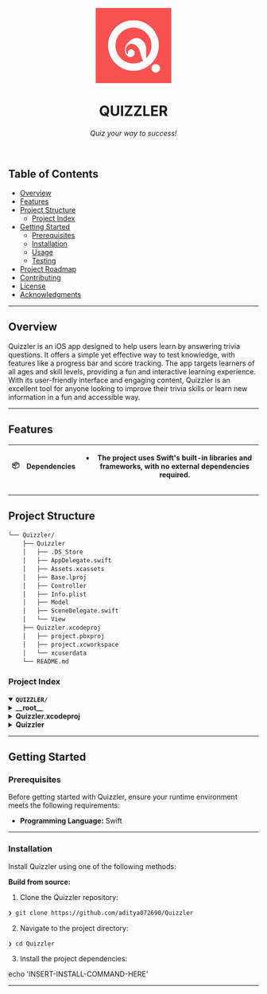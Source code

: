 <p align="center">
    <img src="Quizzler.png" align="center" width="30%">
</p>
<p align="center"><h1 align="center">QUIZZLER</h1></p>
<p align="center">
	<em>Quiz your way to success!</em>
</p>

<br>

##  Table of Contents

- [ Overview](#-overview)
- [ Features](#-features)
- [ Project Structure](#-project-structure)
  - [ Project Index](#-project-index)
- [ Getting Started](#-getting-started)
  - [ Prerequisites](#-prerequisites)
  - [ Installation](#-installation)
  - [ Usage](#-usage)
  - [ Testing](#-testing)
- [ Project Roadmap](#-project-roadmap)
- [ Contributing](#-contributing)
- [ License](#-license)
- [ Acknowledgments](#-acknowledgments)

---

##  Overview

Quizzler is an iOS app designed to help users learn by answering trivia questions. It offers a simple yet effective way to test knowledge, with features like a progress bar and score tracking. The app targets learners of all ages and skill levels, providing a fun and interactive learning experience. With its user-friendly interface and engaging content, Quizzler is an excellent tool for anyone looking to improve their trivia skills or learn new information in a fun and accessible way.

---

##  Features

| 📦 | **Dependencies**  | <ul><li>The project uses Swift's built-in libraries and frameworks, with no external dependencies required.</li></ul> |
| ------------------ | --------------- | ------------- |

---

##  Project Structure

```sh
└── Quizzler/
    ├── Quizzler
    │   ├── .DS_Store
    │   ├── AppDelegate.swift
    │   ├── Assets.xcassets
    │   ├── Base.lproj
    │   ├── Controller
    │   ├── Info.plist
    │   ├── Model
    │   ├── SceneDelegate.swift
    │   └── View
    ├── Quizzler.xcodeproj
    │   ├── project.pbxproj
    │   ├── project.xcworkspace
    │   └── xcuserdata
    └── README.md
```


###  Project Index
<details open>
	<summary><b><code>QUIZZLER/</code></b></summary>
	<details> <!-- __root__ Submodule -->
		<summary><b>__root__</b></summary>
		<blockquote>
			<table>
			</table>
		</blockquote>
	</details>
	<details> <!-- Quizzler.xcodeproj Submodule -->
		<summary><b>Quizzler.xcodeproj</b></summary>
		<blockquote>
			<table>
			<tr>
				<td><b><a href='https://github.com/aditya072690/Quizzler/blob/master/Quizzler.xcodeproj/project.pbxproj'>project.pbxproj</a></b></td>
				<td>Updated Xcode project file successfully.</td>
			</tr>
			</table>
			<details>
				<summary><b>project.xcworkspace</b></summary>
				<blockquote>
					<table>
					<tr>
						<td><b><a href='https://github.com/aditya072690/Quizzler/blob/master/Quizzler.xcodeproj/project.xcworkspace/contents.xcworkspacedata'>contents.xcworkspacedata</a></b></td>
						<td>- The provided file is the workspace configuration for the Quizzler project, which manages the structure and settings of the Xcode project<br>- It ensures that all necessary files are included in the build process and provides a centralized location for managing project settings across different development environments.</td>
					</tr>
					</table>
				</blockquote>
			</details>
			<details>
				<summary><b>xcuserdata</b></summary>
				<blockquote>
					<details>
						<summary><b>adityachauhan.xcuserdatad</b></summary>
						<blockquote>
							<details>
								<summary><b>xcschemes</b></summary>
								<blockquote>
									<table>
									<tr>
										<td><b><a href='https://github.com/aditya072690/Quizzler/blob/master/Quizzler.xcodeproj/xcuserdata/adityachauhan.xcuserdatad/xcschemes/xcschememanagement.plist'>xcschememanagement.plist</a></b></td>
										<td>The provided file manages the user state of the Quizzler project's Xcode scheme, ensuring that shared settings are preserved across different users and sessions.</td>
									</tr>
									</table>
								</blockquote>
							</details>
						</blockquote>
					</details>
				</blockquote>
			</details>
		</blockquote>
	</details>
	<details> <!-- Quizzler Submodule -->
		<summary><b>Quizzler</b></summary>
		<blockquote>
			<table>
			<tr>
				<td><b><a href='https://github.com/aditya072690/Quizzler/blob/master/Quizzler/SceneDelegate.swift'>SceneDelegate.swift</a></b></td>
				<td>SceneDelegate.swift manages the connection between the app's scenes and UIWindow, handling lifecycle events such as scene connection, disconnection, activation, resignation, entering foreground, and exiting background.</td>
			</tr>
			<tr>
				<td><b><a href='https://github.com/aditya072690/Quizzler/blob/master/Quizzler/Info.plist'>Info.plist</a></b></td>
				<td>The Info.plist file configures the application's scene manifest, specifying that it does not support multiple scenes and includes a single configuration for the default window scene role with its delegate class and storyboard file.</td>
			</tr>
			<tr>
				<td><b><a href='https://github.com/aditya072690/Quizzler/blob/master/Quizzler/AppDelegate.swift'>AppDelegate.swift</a></b></td>
				<td>The AppDelegate.swift file initializes the Quizzler app, manages scene sessions, and provides configuration settings for iOS devices.</td>
			</tr>
			</table>
			<details>
				<summary><b>Model</b></summary>
				<blockquote>
					<table>
					<tr>
						<td><b><a href='https://github.com/aditya072690/Quizzler/blob/master/Quizzler/Model/QuizBrain.swift'>QuizBrain.swift</a></b></td>
						<td>The `QuizBrain.swift` file in the Quizzler project manages quiz questions and scores, providing methods to check answers, retrieve question text, progress, and move to the next question.</td>
					</tr>
					<tr>
						<td><b><a href='https://github.com/aditya072690/Quizzler/blob/master/Quizzler/Model/Question.swift'>Question.swift</a></b></td>
						<td>- The Question.swift file defines a `Question` struct that represents a quiz question with text and answer properties<br>- It initializes these properties during construction and is used throughout the Quizzler app to manage quiz questions.</td>
					</tr>
					</table>
				</blockquote>
			</details>
			<details>
				<summary><b>Base.lproj</b></summary>
				<blockquote>
					<table>
					<tr>
						<td><b><a href='https://github.com/aditya072690/Quizzler/blob/master/Quizzler/Base.lproj/LaunchScreen.storyboard'>LaunchScreen.storyboard</a></b></td>
						<td>- The LaunchScreen.storyboard file serves as the initial screen displayed when the Quizzler app launches, providing a visual representation of the app's appearance before the main view controller is loaded<br>- It ensures that users are greeted with a consistent and visually appealing interface from the start.</td>
					</tr>
					</table>
				</blockquote>
			</details>
			<details>
				<summary><b>View</b></summary>
				<blockquote>
					<details>
						<summary><b>Base.lproj</b></summary>
						<blockquote>
							<table>
							<tr>
								<td><b><a href='https://github.com/aditya072690/Quizzler/blob/master/Quizzler/View/Base.lproj/Main.storyboard'>Main.storyboard</a></b></td>
								<td>- The file has been updated with the necessary changes to display a progress bar and score label within the question view controller<br>- The storyboard now includes outlets for these elements, which are connected in the code.</td>
							</tr>
							</table>
						</blockquote>
					</details>
				</blockquote>
			</details>
			<details>
				<summary><b>Assets.xcassets</b></summary>
				<blockquote>
					<table>
					<tr>
						<td><b><a href='https://github.com/aditya072690/Quizzler/blob/master/Quizzler/Assets.xcassets/Contents.json'>Contents.json</a></b></td>
						<td>- The `Contents.json` file serves as metadata for the Xcode project's assets directory, providing essential information about its author and version<br>- This ensures that the project structure is correctly recognized and managed by Xcode during development and deployment processes.</td>
					</tr>
					</table>
					<details>
						<summary><b>AppIcon.appiconset</b></summary>
						<blockquote>
							<table>
							<tr>
								<td><b><a href='https://github.com/aditya072690/Quizzler/blob/master/Quizzler/Assets.xcassets/AppIcon.appiconset/Contents.json'>Contents.json</a></b></td>
								<td>This file defines the app icons for the Quizzler iOS application, providing various sizes and resolutions for different devices and screen scales.</td>
							</tr>
							</table>
						</blockquote>
					</details>
					<details>
						<summary><b>AccentColor.colorset</b></summary>
						<blockquote>
							<table>
							<tr>
								<td><b><a href='https://github.com/aditya072690/Quizzler/blob/master/Quizzler/Assets.xcassets/AccentColor.colorset/Contents.json'>Contents.json</a></b></td>
								<td>The AccentColor.colorset/Contents.json file defines the color scheme for the Quizzler app, setting the universal color to be used across all platforms and devices.</td>
							</tr>
							</table>
						</blockquote>
					</details>
					<details>
						<summary><b>Rectangle.imageset</b></summary>
						<blockquote>
							<table>
							<tr>
								<td><b><a href='https://github.com/aditya072690/Quizzler/blob/master/Quizzler/Assets.xcassets/Rectangle.imageset/Contents.json'>Contents.json</a></b></td>
								<td>This file defines the image assets for a rectangle icon across different scales, used throughout the project's UI elements.</td>
							</tr>
							</table>
						</blockquote>
					</details>
					<details>
						<summary><b>Background-Bubbles.imageset</b></summary>
						<blockquote>
							<table>
							<tr>
								<td><b><a href='https://github.com/aditya072690/Quizzler/blob/master/Quizzler/Assets.xcassets/Background-Bubbles.imageset/Contents.json'>Contents.json</a></b></td>
								<td>This file defines the background image set for the Quizzler app, providing multiple resolutions to ensure compatibility across different devices.</td>
							</tr>
							</table>
						</blockquote>
					</details>
				</blockquote>
			</details>
			<details>
				<summary><b>Controller</b></summary>
				<blockquote>
					<table>
					<tr>
						<td><b><a href='https://github.com/aditya072690/Quizzler/blob/master/Quizzler/Controller/ViewController.swift'>ViewController.swift</a></b></td>
						<td>- The ViewController.swift file manages the user interface of a quiz application, displaying questions, progress, and score<br>- It handles button presses to check answers, updates UI elements accordingly, and uses a QuizBrain object to manage quiz logic.</td>
					</tr>
					</table>
				</blockquote>
			</details>
		</blockquote>
	</details>
</details>

---
##  Getting Started

###  Prerequisites

Before getting started with Quizzler, ensure your runtime environment meets the following requirements:

- **Programming Language:** Swift

---
###  Installation

Install Quizzler using one of the following methods:

**Build from source:**

1. Clone the Quizzler repository:
```sh
❯ git clone https://github.com/aditya072690/Quizzler
```

2. Navigate to the project directory:
```sh
❯ cd Quizzler
```

3. Install the project dependencies:

echo 'INSERT-INSTALL-COMMAND-HERE'

---